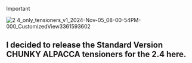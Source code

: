 >[!important]
>![2 4_only_tensioners_v1_2024-Nov-05_08-00-54PM-000_CustomizedView3361593602](https://github.com/user-attachments/assets/944fd9bc-99f2-4045-b24b-69714c8ba9d9)


## I decided to release the Standard Version CHUNKY ALPACCA tensioners for the 2.4 here.
